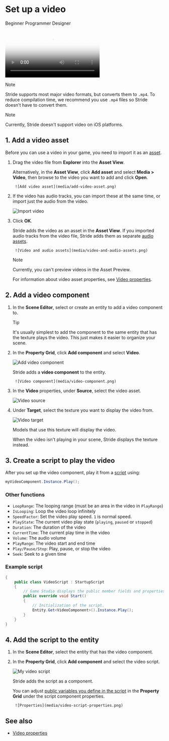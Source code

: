 # Set up a video

<span class="badge text-bg-primary">Beginner</span>
<span class="badge text-bg-success">Programmer</span>
<span class="badge text-bg-success">Designer</span>

<p>
<video autoplay loop class="responsive-video" poster="media/video-thumbnail.jpg">
   <source src="media/video-in-game.mp4" type="video/mp4">
</video>
</p>

>[!Note]
>Stride supports most major video formats, but converts them to `.mp4`. To reduce compilation time, we recommend you use `.mp4` files so Stride doesn't have to convert them.

>[!Note]
>Currently, Stride doesn't support video on iOS platforms.

## 1. Add a video asset

Before you can use a video in your game, you need to import it as an [asset](../game-studio/assets.md).

1. Drag the video file from **Explorer** into the **Asset View**.

    Alternatively, in the **Asset View**, click **Add asset** and select **Media > Video**, then browse to the video you want to add and click **Open**.

        ![Add video asset](media/add-video-asset.png)

2. If the video has audio tracks, you can import these at the same time, or import just the audio from the video.

    ![Import video](media/import-from-video.png)

3. Click **OK**.

    Stride adds the video as an asset in the **Asset View**. If you imported audio tracks from the video file, Stride adds them as separate [audio assets](../audio/index.md).

        ![Video and audio assets](media/video-and-audio-assets.png)

    >[!Note]
    >Currently, you can't preview videos in the Asset Preview.

    For information about video asset properties, see [Video properties](video-properties.md).

## 2. Add a video component

1. In the **Scene Editor**, select or create an entity to add a video component to.

    >[!Tip]
    >It's usually simplest to add the component to the same entity that has the texture plays the video. This just makes it easier to organize your scene.

2. In the **Property Grid**, click **Add component** and select **Video**.

    ![Add video component](media/add-component.png)

    Stride adds a **video component** to the entity.

        ![Video component](media/video-component.png)

3. In the **Video** properties, under **Source**, select the video asset.

    ![Video source](media/video-source.png)

4. Under **Target**, select the texture you want to display the video from.

    ![Video target](media/video-target.png)

    Models that use this texture will display the video.

    When the video isn't playing in your scene, Stride displays the texture instead.

## 3. Create a script to play the video

After you set up the video component, play it from a [script](../scripts/index.md) using:

```cs
myVideoComponent.Instance.Play();
```

### Other functions

* `LoopRange`: The looping range (must be an area in the video in `PlayRange`)
* `IsLooping`: Loop the video loop infinitely
* `SpeedFactor`: Set the video play speed. `1` is normal speed.
* `PlayState`: The current video play state (`playing`, `paused` or `stopped`)
* `Duration`: The duration of the video
* `CurrentTime`: The current play time in the video
* `Volume`: The audio volume
* `PlayRange`: The video start and end time
* `Play/Pause/Stop`: Play, pause, or stop the video
* `Seek`: Seek to a given time

### Example script

```cs
{
    public class VideoScript : StartupScript
    {
        // Game Studio displays the public member fields and properties you declare in this script
        public override void Start()
        {
            // Initialization of the script.
            Entity.Get<VideoComponent>().Instance.Play();
        }
    }
}
```

## 4. Add the script to the entity

1. In the **Scene Editor**, select the entity that has the video component.

2. In the **Property Grid**, click **Add component** and select the video script.

    ![My video script](media/add-video-script.png)

    Stride adds the script as a component.

    You can adjust [public variables you define in the script](../scripts/public-properties-and-fields.md) in the **Property Grid** under the script component properties.

        ![Properties](media/video-script-properties.png)

## See also

* [Video properties](video-properties.md)